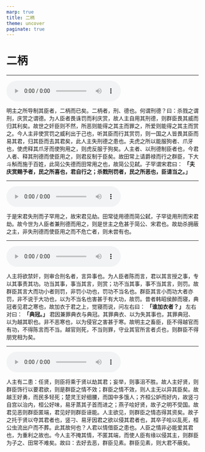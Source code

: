 ```yaml
---
marp: true
title: 二柄
theme: uncover
paginate: true
---
```


# 二柄

---

![](assets/audios/07/1.mp3)

明主之所导制其臣者，二柄而已矣。二柄者，刑、德也。何谓刑德？曰：杀戮之谓刑，庆赏之谓德。为人臣者畏诛罚而利庆赏，故人主自用其刑德，则群臣畏其威而归其利矣。故世之奸臣则不然，所恶则能得之其主而罪之，所爱则能得之其主而赏之。今人主非使赏罚之威利出于己也，听其臣而行其赏罚，则一国之人皆畏其臣而易其君，归其臣而去其君矣，此人主失刑德之患也。夫虎之所以能服狗者、爪牙也，使虎释其爪牙而使狗用之，则虎反服于狗矣。人主者、以刑德制臣者也，今君人者、释其刑德而使臣用之，则君反制于臣矣。故田常上请爵禄而行之群臣，下大斗斛而施于百姓，此简公失德而田常用之也，故简公见弑。子罕谓宋君曰： __「夫庆赏赐予者，民之所喜也，君自行之；杀戮刑罚者，民之所恶也，臣请当之。」__ 

---

![](assets/audios/07/2.mp3)

于是宋君失刑而子罕用之，故宋君见劫。田常徒用德而简公弑，子罕徒用刑而宋君劫。故今世为人臣者兼刑德而用之，则是世主之危甚于简公、宋君也。故劫杀拥蔽之主，非失刑德而使臣用之而不危亡者，则未尝有也。

---

![](assets/audios/07/3.mp3)

人主将欲禁奸，则审合刑名者，言异事也。为人臣者陈而言，君以其言授之事，专以其事责其功。功当其事，事当其言，则赏；功不当其事，事不当其言，则罚。故群臣其言大而功小者则罚，非罚小功也，罚功不当名也。群臣其言小而功大者亦罚，非不说于大功也，以为不当名也害甚于有大功，故罚。昔者韩昭侯醉而寝，典冠者见君之寒也，故加衣于君之上，觉寝而说，问左右曰： __「谁加衣者？」__ 左右对曰： __「典冠。」__ 君因兼罪典衣与典冠。其罪典衣、以为失其事也，其罪典冠、以为越其职也。非不恶寒也，以为侵官之害甚于寒。故明主之畜臣，臣不得越官而有功，不得陈言而不当。越官则死，不当则罪，守业其官所言者贞也，则群臣不得朋党相为矣。

---

![](assets/audios/07/4.mp3)

人主有二患：任贤，则臣将乘于贤以劫其君；妄举，则事沮不胜。故人主好贤，则群臣饰行以要君欲，则是群臣之情不效；群臣之情不效，则人主无以异其臣矣。故越王好勇，而民多轻死；楚灵王好细腰，而国中多饿人；齐桓公妒而好内，故竖刁自宫以治内，桓公好味，易牙蒸其子首而进之；燕子哙好贤，故子之明不受国。故君见恶则群臣匿端，君见好则群臣诬能。人主欲见，则群臣之情态得其资矣。故子之托于贤以夺其君者也，竖刁、易牙因君之欲以侵其君者也，其卒子哙以乱死，桓公虫流出户而不葬。此其故何也？人君以情借臣之患也。人臣之情非必能爱其君也，为重利之故也。今人主不掩其情，不匿其端，而使人臣有缘以侵其主，则群臣为子之、田常不难矣。故曰：去好去恶，群臣见素。群臣见素，则大君不蔽矣。